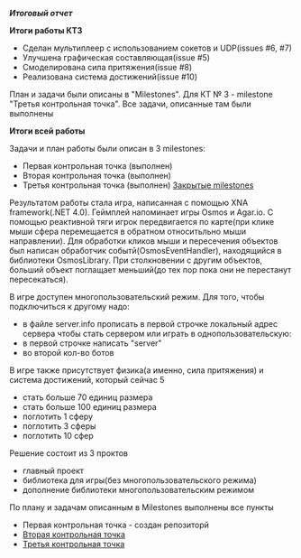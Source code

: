 ***Итоговый отчет***

**Итоги работы КТ3**
- Сделан мультиплеер с использованием сокетов и UDP(issues #6, #7) 
- Улучшена графическая составляющая(issue #5)
- Смоделирована сила притяжения(issue #8)
- Реализована система достижений(issue #10)

План и задачи были описаны в "Milestones". Для КТ № 3 - milestone "Третья контрольная точка".
Все задачи, описанные там были выполнены

**Итоги всей работы**

Задачи и план работы были описан в 3 milestones:
- Первая контрольная точка (выполнен)
- Вторая контрольная точка (выполнен)
- Третья контрольная точка (выполнен)
[Закрытые milestones](https://github.com/rustammm/FoCS-AMI-Project/milestones?state=closed)

Результатом работы стала игра, написанная с помощью XNA framework(.NET 4.0). Геймплей напоминает игры Osmos и Agar.io.
С помощью реактивной тяги игрок передвигается по карте(при клике мыши сфера перемещается в обратном относитьльно мыши направлении).
Для обработки кликов мыши и пересечения объектов был написан обработчик событй(OsmosEventHandler), находящийся в библиотеки OsmosLibrary.
При столкновении с другим объектов, больший объект поглащает меньший(до тех пор пока они не перестанут пересекаться).

В игре доступен многопользовательский режим. Для того, чтобы подключиться к другому надо:
- в файле server.info прописать в первой строчке локальный адрес сервера
чтобы стать сервером или играть в однопользовательскую:
- в первой строчке написать "server"
- во второй кол-во ботов

В игре также присутствует физика(а именно, сила притяжения) и система достижений, который сейчас 5
- стать больше 70 единиц размера
- стать больше 100 единиц размера
- поглотить 1 сферу
- поглотить 3 сферы
- поглотить 10 сфер

Решение состоит из 3 проктов
- главный проект
- библиотека для игры(без многопользовательского режима)
- дополнение библиотеки многопользовательским режимом

По плану и задачам описанным в Milestones выполнены все пункты
- Первая контрольная точка - создан репозиторй
- [Вторая контрольная точка](https://github.com/rustammm/FoCS-AMI-Project/issues?q=milestone%3A%22%D0%92%D1%82%D0%BE%D1%80%D0%B0%D1%8F+%D0%BA%D0%BE%D0%BD%D1%82%D1%80%D0%BE%D0%BB%D1%8C%D0%BD%D0%B0%D1%8F+%D1%82%D0%BE%D1%87%D0%BA%D0%B0%22)
- [Третья контрольная точка](https://github.com/rustammm/FoCS-AMI-Project/issues?q=milestone%3A%22%D0%A2%D1%80%D0%B5%D1%82%D1%8C%D1%8F+%D0%BA%D0%BE%D0%BD%D1%82%D1%80%D0%BE%D0%BB%D1%8C%D0%BD%D0%B0%D1%8F+%D1%82%D0%BE%D1%87%D0%BA%D0%B0%22)

